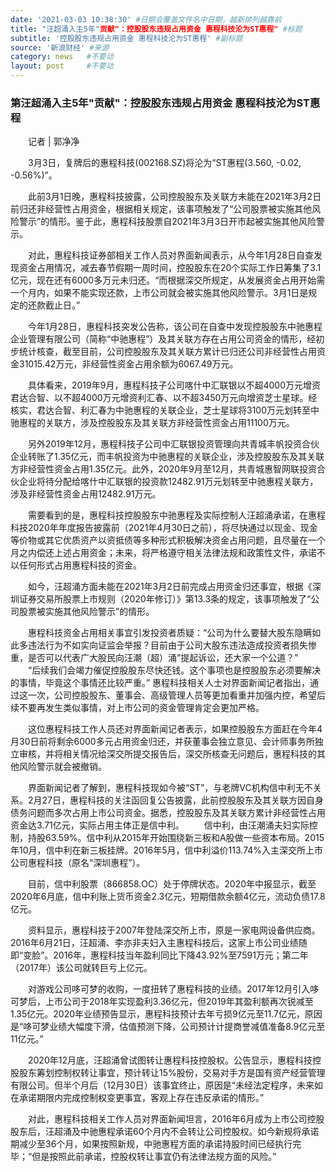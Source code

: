 ```yaml
---
date: '2021-03-03 10:38:30' #日期会覆盖文件名中日期，越新排列越靠前
title: "汪超涌入主5年"贡献"：控股股东违规占用资金 惠程科技沦为ST惠程" #标题
subtitle: '控股股东违规占用资金 惠程科技沦为ST惠程' #副标题
source: '新浪财经' #来源
category: news   #不要动
layout: post     #不要动
---
```


### 第汪超涌入主5年"贡献"：控股股东违规占用资金 惠程科技沦为ST惠程

　　记者 | 郭净净

　　3月3日，复牌后的惠程科技(002168.SZ)将沦为“ST惠程(3.560, -0.02, -0.56%)”。

　　此前3月1日晚，惠程科技披露，公司控股股东及关联方未能在2021年3月2日前归还非经营性占用资金，根据相关规定，该事项触发了“公司股票被实施其他风险警示”的情形。鉴于此，惠程科技股票自2021年3月3日开市起被实施其他风险警示。

　　对此，惠程科技证券部相关工作人员对界面新闻表示，从今年1月28日自查发现资金占用情况，减去春节假期一周时间，控股股东在20个实际工作日筹集了3.1亿元，现在还有6000多万元未归还。“而根据深交所规定，从发展资金占用开始需一个月内，如果不能实现还款，上市公司就会被实施其他风险警示。3月1日是规定的还款截止日。”

　　今年1月28日，惠程科技突发公告称，该公司在自查中发现控股股东中驰惠程企业管理有限公司（简称“中驰惠程”）及其关联方存在占用公司资金的情形，经初步统计核查，截至目前，公司控股股东及其关联方累计已归还公司非经营性占用资金31015.42万元，非经营性资金占用余额为6067.49万元。

　　具体看来，2019年9月，惠程科技子公司喀什中汇联银以不超4000万元增资君达合智、以不超4000万元增资利汇春、以不超3450万元向增资芝士星球。经核实，君达合智、利汇春为中驰惠程的关联企业，芝士星球将3100万元划转至中驰惠程的关联方，涉及控股股东及其关联方非经营性资金占用11100万元。

　　另外2019年12月，惠程科技子公司中汇联银投资管理向共青城丰帆投资合伙企业转账了1.35亿元，而丰帆投资为中驰惠程的关联企业，涉及控股股东及其关联方非经营性资金占用1.35亿元。此外，2020年9月至12月，共青城惠智网联投资合伙企业将待分配给喀什中汇联银的投资款12482.91万元划转至中驰惠程关联方，涉及非经营性资金占用12482.91万元。

　　需要看到的是，惠程科技控股股东中驰惠程及实际控制人汪超涌承诺，在惠程科技2020年年度报告披露前（2021年4月30日之前），将尽快通过以现金、现金等价物或其它优质资产以资抵债等多种形式积极解决资金占用问题，且尽量在一个月之内偿还上述占用资金；未来，将严格遵守相关法律法规和政策性文件，承诺不以任何形式占用惠程科技的资金。

　　如今，汪超涌方面未能在2021年3月2日前完成占用资金归还事宜，根据《深圳证券交易所股票上市规则（2020年修订）》第13.3条的规定，该事项触发了“公司股票被实施其他风险警示”的情形。

　　惠程科技资金占用相关事宜引发投资者质疑：“公司为什么要替大股东隐瞒如此多违法行为不如实向证监会举报？目前由于公司大股东违法造成投资者损失惨重，是否可以代表广大股民向汪潮（超）涌”提起诉讼，还大家一个公道？”
　　“后续我们会竭力催促控股股东尽快还钱。这个事项也是控股股东必须要解决的事情，毕竟这个事情还比较严重。” 惠程科技相关人士对界面新闻记者指出，通过这一次，公司控股股东、董事会、高级管理人员等更加看重并加强内控，希望后续不要再发生类似事情，对上市公司的资金管理肯定会更加严格。

　　这位惠程科技工作人员还对界面新闻记者表示，如果控股股东方面赶在今年4月30日前将剩余6000多元占用资金归还，并获董事会独立意见、会计师事务所独立审核，并将相关情况给深交所提交报告后，深交所核查无问题后，惠程科技的其他风险警示就会被撤销。

　　界面新闻记者了解到，惠程科技现如今被“ST”，与老牌VC机构信中利无不关系。2月27日，惠程科技的关注函回复公告披露，此前控股股东及其关联方因自身债务问题而多次占用上市公司资金。据悉，控股股东及其关联方累计非经营性占用资金达3.71亿元，实际占用主体正是信中利。
  　　信中利，由汪潮涌夫妇实际控制，持股63.59%。信中利从2015年开始围绕新三板和A股做一些资本布局。2015年10月，信中利在新三板挂牌。2016年5月，信中利溢价113.74%入主深交所上市公司惠程科技（原名“深圳惠程”）。

　　目前，信中利股票（866858.OC）处于停牌状态。2020年中报显示，截至2020年6月底，信中利账上货币资金2.3亿元，短期借款余额4亿元，流动负债17.8亿元。

　　资料显示，惠程科技于2007年登陆深交所上市，原是一家电网设备供应商。2016年6月21日，汪超涌、李亦非夫妇入主惠程科技后，这家上市公司业绩随即“变脸”。2016年，惠程科技当年盈利同比下降43.92%至7591万元；第二年（2017年）该公司就转巨亏上亿元。

　　对游戏公司哆可梦的收购，一度扭转了惠程科技的业绩。2017年12月引入哆可梦后，上市公司于2018年实现盈利3.36亿元，但2019年其盈利额再次锐减至1.35亿元。2020年业绩预告显示，惠程科技预计去年亏损9亿元至11.7亿元，原因是“哆可梦业绩大幅度下滑，估值预测下降，公司预计计提商誉减值准备8.9亿元至11亿元。”

　　2020年12月底，汪超涌曾试图转让惠程科技控股权。公告显示，惠程科技控股股东筹划控制权转让事宜，预计转让15%股份，交易对手方是国有资产经营管理有限公司。但半个月后（12月30日）该事宜终止，原因是“未经法定程序，未来如在承诺期限内完成控制权变更事宜，客观上存在违反承诺的情形。”

　　对此，惠程科技相关工作人员对界面新闻坦言，2016年6月成为上市公司控股股东后，汪超涌及中驰惠程承诺60个月内不会转让公司控股权。如今新规将承诺期减少至36个月，如果按照新规，中驰惠程方面的承诺持股时间已经执行完毕；“但是按照此前承诺，控股权转让事宜仍有法律法规方面的风险。”
